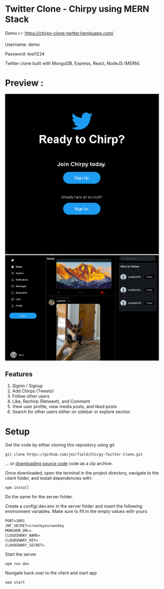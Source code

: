 # Twitter Clone - Chirpy using MERN Stack
Demo 👉 https://chirpy-clone-twitter.herokuapp.com/

Username: demo

Password: test1234

Twitter clone built with MongoDB, Express, React, NodeJS (MERN).

# Preview :

<img src="https://github.com/jmirfield/Chirpy-Twitter-Clone/blob/main/Demo/LoginPageDemo.PNG" alt="Login Page Demo" width="800">

<img src="https://github.com/jmirfield/Chirpy-Twitter-Clone/blob/main/Demo/HomePageDemo.PNG" alt="Home Page Demo" width="800">

## Features
1. Signin / Signup
2. Add Chirps (Tweets)
3. Follow other users
4. Like, Rechirp (Retweet), and Comment
5. View user profile, view media posts, and liked posts
6. Search for other users either on sidebar or explore section

# Setup
Get the code by either cloning this repository using git
```
git clone https://github.com/jmirfield/Chirpy-Twitter-Clone.git
```
... or [downloading source code](https://github.com/jmirfield/Chirpy-Twitter-Clone/archive/refs/heads/main.zip) code as a zip archive.

Once downloaded, open the terminal in the project directory, navigate to the client folder, and install dependencies with:
```
npm install
```

Do the same for the server folder.

Create a config/.dev.env in the server folder and insert the following environment variables. Make sure to fill in the empty values with yours:
```
PORT=3001
JWT_SECRET=createyourownkey
MONGODB_URL=
CLOUDINARY_NAME=
CLOUDINARY_KEY=
CLOUDINARY_SECRET=
```

Start the server
```
npm run dev
```

Navigate back over to the client and start app
```
npm start
```